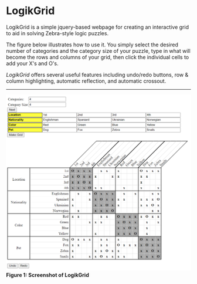 
# LogikGrid

LogikGrid is a simple jquery-based webpage for creating an interactive grid to aid in solving Zebra-style logic puzzles.

The figure below illustrates how to use it. You simply select the desired number of categories and the category size of your puzzle, type in what will become the rows and columns of your grid, then click the individual cells to add your X's and O's.

*LogikGrid* offers several useful features including undo/redo buttons, row & column highlighting, automatic reflection, and automatic crossout. 

---

![Example](Files/Example.png)
**Figure 1: Screenshot of LogikGrid**






